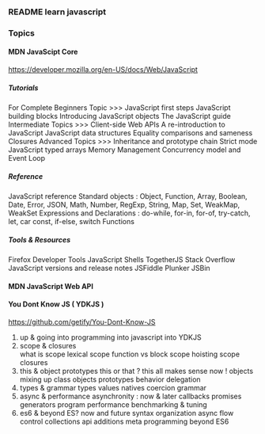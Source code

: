 ### README learn javascript

### Topics

#### MDN JavaScipt Core
https://developer.mozilla.org/en-US/docs/Web/JavaScript

##### Tutorials
For Complete Beginners Topic >>>
JavaScript first steps
JavaScript building blocks
Introducing JavaScript objects
The JavaScript guide
Intermediate Topics >>>
Client-side Web APIs
A re-introduction to JavaScript
JavaScript data structures
Equality comparisons and sameness
Closures
Advanced Topics >>>
Inheritance and prototype chain
Strict mode
JavaScript typed arrays
Memory Management
Concurrency model and Event Loop

##### Reference
JavaScript reference
Standard objects : Object, Function, Array, Boolean, Date, Error, JSON, Math, Number, RegExp, String, Map, Set, WeakMap, WeakSet
Expressions and Declarations : do-while, for-in, for-of, try-catch, let, car const, if-else, switch
Functions

##### Tools & Resources
Firefox Developer Tools
JavaScript Shells
TogetherJS
Stack Overflow
JavaScript versions and release notes
JSFiddle
Plunker
JSBin

#### MDN JavaScript Web API

#### You Dont Know JS ( YDKJS )
https://github.com/getify/You-Dont-Know-JS  
1. up & going
  into programming
  into javascript
  into YDKJS
2. scope & closures  
  what is scope
  lexical scope
  function vs block scope
  hoisting
  scope closures
3. this & object prototypes
  this or that ?
  this all makes sense now !
  objects
  mixing up class objects
  prototypes
  behavior delegation
4. types & grammar
  types
  values
  natives
  coercion
  grammar
5. async & performance
  asynchronity : now & later
  callbacks
  promises
  generators
  program performance
  benchmarking & tuning
6. es6 & beyond
  ES? now and future
  syntax
  organization
  async flow control
  collections
  api additions
  meta programming
  beyond ES6